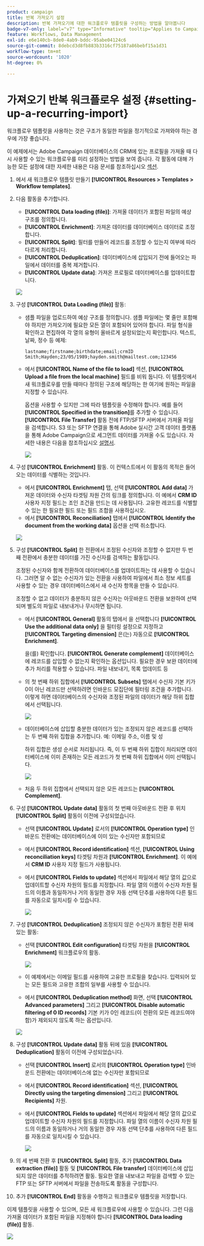 ```yaml
---
product: campaign
title: 반복 가져오기 설정
description: 반복 가져오기에 대한 워크플로우 템플릿을 구성하는 방법을 알아봅니다
badge-v7-only: label="v7" type="Informative" tooltip="Applies to Campaign Classic v7 only"
feature: Workflows, Data Management
exl-id: e6e140cb-8de0-4ab9-bddc-95abe04124c6
source-git-commit: 8debcd3d8fb883b3316cf75187a86bebf15a1d31
workflow-type: tm+mt
source-wordcount: '1020'
ht-degree: 0%

---
```


# 가져오기 반복 워크플로우 설정 {#setting-up-a-recurring-import}



워크플로우 템플릿을 사용하는 것은 구조가 동일한 파일을 정기적으로 가져와야 하는 경우에 가장 좋습니다.

이 예제에서는 Adobe Campaign 데이터베이스의 CRM에 있는 프로필을 가져올 때 다시 사용할 수 있는 워크플로우를 미리 설정하는 방법을 보여 줍니다. 각 활동에 대해 가능한 모든 설정에 대한 자세한 내용은 다음 문서를 참조하십시오 [섹션](about-activities.md).

1. 에서 새 워크플로우 템플릿 만들기 **[!UICONTROL Resources > Templates > Workflow templates]**.
1. 다음 활동을 추가합니다.

   * **[!UICONTROL Data loading (file)]**: 가져올 데이터가 포함된 파일의 예상 구조를 정의합니다.
   * **[!UICONTROL Enrichment]**: 가져온 데이터를 데이터베이스 데이터로 조정합니다.
   * **[!UICONTROL Split]**: 필터를 만들어 레코드를 조정할 수 있는지 여부에 따라 다르게 처리합니다.
   * **[!UICONTROL Deduplication]**: 데이터베이스에 삽입되기 전에 들어오는 파일에서 데이터를 중복 제거합니다.
   * **[!UICONTROL Update data]**: 가져온 프로필로 데이터베이스를 업데이트합니다.

   ![](assets/import_template_example0.png)

1. 구성 **[!UICONTROL Data Loading (file)]** 활동:

   * 샘플 파일을 업로드하여 예상 구조를 정의합니다. 샘플 파일에는 몇 줄만 포함해야 하지만 가져오기에 필요한 모든 열이 포함되어 있어야 합니다. 파일 형식을 확인하고 편집하여 각 열의 유형이 올바르게 설정되었는지 확인합니다. 텍스트, 날짜, 정수 등 예제:

      ```
      lastname;firstname;birthdate;email;crmID
      Smith;Hayden;23/05/1989;hayden.smith@mailtest.com;123456
      ```

   * 에서 **[!UICONTROL Name of the file to load]** 섹션, **[!UICONTROL Upload a file from the local machine]** 필드를 비워 둡니다. 이 템플릿에서 새 워크플로우를 만들 때마다 정의된 구조에 해당하는 한 여기에 원하는 파일을 지정할 수 있습니다.

      옵션을 사용할 수 있지만 그에 따라 템플릿을 수정해야 합니다. 예를 들어 **[!UICONTROL Specified in the transition]**&#x200B;를 추가할 수 있습니다. **[!UICONTROL File Transfer]** 활동 전에 FTP/SFTP 서버에서 가져올 파일을 검색합니다. S3 또는 SFTP 연결을 통해 Adobe 실시간 고객 데이터 플랫폼을 통해 Adobe Campaign으로 세그먼트 데이터를 가져올 수도 있습니다. 자세한 내용은 다음을 참조하십시오 [설명서](https://experienceleague.adobe.com/docs/experience-platform/destinations/catalog/email-marketing/adobe-campaign.html).

      ![](assets/import_template_example1.png)

1. 구성 **[!UICONTROL Enrichment]** 활동. 이 컨텍스트에서 이 활동의 목적은 들어오는 데이터를 식별하는 것입니다.

   * 에서 **[!UICONTROL Enrichment]** 탭, 선택 **[!UICONTROL Add data]** 가져온 데이터와 수신자 타겟팅 차원 간의 링크를 정의합니다. 이 예에서 **CRM ID** 사용자 지정 필드는 조인 조건을 만드는 데 사용됩니다. 고유한 레코드를 식별할 수 있는 한 필요한 필드 또는 필드 조합을 사용하십시오.
   * 에서 **[!UICONTROL Reconciliation]** 탭에서 **[!UICONTROL Identify the document from the working data]** 옵션을 선택 취소합니다.

   ![](assets/import_template_example2.png)

1. 구성 **[!UICONTROL Split]** 한 전환에서 조정된 수신자와 조정할 수 없지만 두 번째 전환에서 충분한 데이터를 가진 수신자를 검색하는 활동입니다.

   조정된 수신자와 함께 전환하여 데이터베이스를 업데이트하는 데 사용할 수 있습니다. 그러면 알 수 없는 수신자가 있는 전환을 사용하여 파일에서 최소 정보 세트를 사용할 수 있는 경우 데이터베이스에서 새 수신자 항목을 만들 수 있습니다.

   조정할 수 없고 데이터가 충분하지 않은 수신자는 아웃바운드 전환을 보완하여 선택되며 별도의 파일로 내보내거나 무시하면 됩니다.

   * 에서 **[!UICONTROL General]** 활동의 탭에서 을 선택합니다 **[!UICONTROL Use the additional data only]** 을 필터링 설정으로 지정하고 **[!UICONTROL Targeting dimension]** 은(는) 자동으로 **[!UICONTROL Enrichment]**.

      을(를) 확인합니다. **[!UICONTROL Generate complement]** 데이터베이스에 레코드를 삽입할 수 없는지 확인하는 옵션입니다. 필요한 경우 보완 데이터에 추가 처리를 적용할 수 있습니다. 파일 내보내기, 목록 업데이트 등

   * 의 첫 번째 하위 집합에서 **[!UICONTROL Subsets]** 탭에서 수신자 기본 키가 0이 아닌 레코드만 선택하려면 인바운드 모집단에 필터링 조건을 추가합니다. 이렇게 하면 데이터베이스의 수신자와 조정된 파일의 데이터가 해당 하위 집합에서 선택됩니다.

      ![](assets/import_template_example3.png)

   * 데이터베이스에 삽입할 충분한 데이터가 있는 조정되지 않은 레코드를 선택하는 두 번째 하위 집합을 추가합니다. 예: 이메일 주소, 이름 및 성

      하위 집합은 생성 순서로 처리됩니다. 즉, 이 두 번째 하위 집합이 처리되면 데이터베이스에 이미 존재하는 모든 레코드가 첫 번째 하위 집합에서 이미 선택됩니다.

      ![](assets/import_template_example3_2.png)

   * 처음 두 하위 집합에서 선택되지 않은 모든 레코드는 **[!UICONTROL Complement]**.

1. 구성 **[!UICONTROL Update data]** 활동의 첫 번째 아웃바운드 전환 후 위치 **[!UICONTROL Split]** 활동이 이전에 구성되었습니다.

   * 선택 **[!UICONTROL Update]** 로서의 **[!UICONTROL Operation type]** 인바운드 전환에는 데이터베이스에 이미 있는 수신자만 포함되므로
   * 에서 **[!UICONTROL Record identification]** 섹션, **[!UICONTROL Using reconciliation keys]** 타겟팅 차원과 **[!UICONTROL Enrichment]**. 이 예에서 **CRM ID** 사용자 지정 필드가 사용됩니다.
   * 에서 **[!UICONTROL Fields to update]** 섹션에서 파일에서 해당 열의 값으로 업데이트할 수신자 차원의 필드를 지정합니다. 파일 열의 이름이 수신자 차원 필드의 이름과 동일하거나 거의 동일한 경우 자동 선택 단추를 사용하여 다른 필드를 자동으로 일치시킬 수 있습니다.

      ![](assets/import_template_example6.png)

1. 구성 **[!UICONTROL Deduplication]** 조정되지 않은 수신자가 포함된 전환 뒤에 있는 활동:

   * 선택 **[!UICONTROL Edit configuration]** 타겟팅 차원을 **[!UICONTROL Enrichment]** 워크플로우의 활동.

      ![](assets/import_template_example4.png)

   * 이 예제에서는 이메일 필드를 사용하여 고유한 프로필을 찾습니다. 입력되어 있는 모든 필드와 고유한 조합의 일부를 사용할 수 있습니다.
   * 에서 **[!UICONTROL Deduplication method]** 화면, 선택 **[!UICONTROL Advanced parameters]** 그리고 **[!UICONTROL Disable automatic filtering of 0 ID records]** 기본 키가 0인 레코드(이 전환의 모든 레코드여야 함)가 제외되지 않도록 하는 옵션입니다.

   ![](assets/import_template_example7.png)

1. 구성 **[!UICONTROL Update data]** 활동 뒤에 있음 **[!UICONTROL Deduplication]** 활동이 이전에 구성되었습니다.

   * 선택 **[!UICONTROL Insert]** 로서의 **[!UICONTROL Operation type]** 인바운드 전환에는 데이터베이스에 없는 수신자만 포함되므로
   * 에서 **[!UICONTROL Record identification]** 섹션, **[!UICONTROL Directly using the targeting dimension]** 그리고 **[!UICONTROL Recipients]** 차원.
   * 에서 **[!UICONTROL Fields to update]** 섹션에서 파일에서 해당 열의 값으로 업데이트할 수신자 차원의 필드를 지정합니다. 파일 열의 이름이 수신자 차원 필드의 이름과 동일하거나 거의 동일한 경우 자동 선택 단추를 사용하여 다른 필드를 자동으로 일치시킬 수 있습니다.

      ![](assets/import_template_example8.png)

1. 의 세 번째 전환 후 **[!UICONTROL Split]** 활동, 추가 **[!UICONTROL Data extraction (file)]** 활동 및 **[!UICONTROL File transfer]** 데이터베이스에 삽입되지 않은 데이터를 추적하려면 활동. 필요한 열을 내보내고 파일을 검색할 수 있는 FTP 또는 SFTP 서버에서 파일을 전송하도록 활동을 구성합니다.
1. 추가 **[!UICONTROL End]** 활동을 수행하고 워크플로우 템플릿을 저장합니다.

이제 템플릿을 사용할 수 있으며, 모든 새 워크플로우에 사용할 수 있습니다. 그런 다음 가져올 데이터가 포함된 파일을 지정해야 합니다 **[!UICONTROL Data loading (file)]** 활동.

![](assets/import_template_example9.png)
